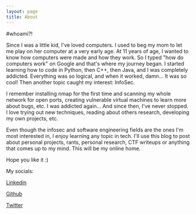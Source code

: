 ```yaml
---
layout: page
title: About
---
```


#whoami?!

Since I was a little kid, I've loved computers. I used to beg my mom to let me play on her computer at a very early age. At 11 years of age, I wanted to know how computers were made and how they work. So I typed "how do computers work" on Google and that's where my journey began. I started learning how to code in Python, then C++, then Java, and I was completely addicted. Everything was so logical, and when it worked, damn... It was so cool! Then another topic caught my interest: InfoSec. 

I remember installing nmap for the first time and scanning my whole network for open ports, creating vulnerable virtual machines to learn more about bugs, etc. I was addicted again... And since then, I've never stopped. I love trying out new techniques, reading about others research, developing my own projects, etc. 

Even though the infosec and software engineering fields are the ones I'm most interested in, I enjoy learning any topic in tech. I'll use this blog to post about personal projects, rants, personal research, CTF writeups or anything that comes up to my mind. This will be my online home. 

Hope you like it :)

My socials:

[Linkedin](https://www.linkedin.com/in/jphjs/)

[Github](https://github.com/unkn0wnUlv)

[Twitter](https://twitter.com/unkn0wnUlv)
